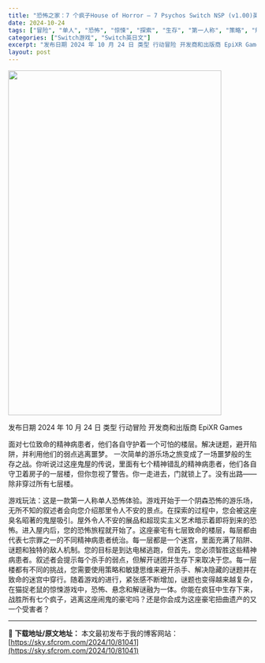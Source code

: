 ```yaml
---
title: "恐怖之家：7 个疯子House of Horror – 7 Psychos Switch NSP (v1.00)英文"
date: 2024-10-24
tags: ["冒险", "单人", "恐怖", "惊悚", "探索", "生存", "第一人称", "策略", "解谜"]
categories: ["Switch游戏", "Switch英日文"]
excerpt: "发布日期 2024 年 10 月 24 日 类型 行动冒险 开发商和出版商 EpiXR Games 面对七位致命的精神病患者，他们各自守护着一个可怕的楼层。解决谜题，避开陷阱，并利用他们的弱点逃离噩梦。 一次简单的游乐场之旅变成了一场噩梦般的生存之战。你听说过这座鬼屋的传说，里面有七个精神错乱的精神&hellip;"
layout: post
---
```


<img class="aligncenter size-full wp-image-81042" src="https://sky.sfcrom.com/wp-content/uploads/2024/10/2024102402463891.webp" alt="" width="432" height="698" />

发布日期 2024 年 10 月 24 日
类型 行动冒险
开发商和出版商 EpiXR Games

面对七位致命的精神病患者，他们各自守护着一个可怕的楼层。解决谜题，避开陷阱，并利用他们的弱点逃离噩梦。
一次简单的游乐场之旅变成了一场噩梦般的生存之战。你听说过这座鬼屋的传说，里面有七个精神错乱的精神病患者，他们各自守卫着房子的一层楼，但你忽视了警告。你一走进去，门就锁上了。没有出路——除非穿过所有七层楼。

游戏玩法：这是一款第一人称单人恐怖体验。游戏开始于一个阴森恐怖的游乐场，无所不知的叙述者会向您介绍那里令人不安的景点。在探索的过程中，您会被这座臭名昭著的鬼屋吸引。屋外令人不安的展品和超现实主义艺术暗示着即将到来的恐怖。进入屋内后，您的恐怖旅程就开始了。这座豪宅有七层致命的楼层，每层都由代表七宗罪之一的不同精神病患者统治。每一层都是一个迷宫，里面充满了陷阱、谜题和独特的敌人机制。您的目标是到达电梯逃跑，但首先，您必须智胜这些精神病患者。叙述者会提示每个杀手的弱点，但解开谜团并生存下来取决于您。每一层楼都有不同的挑战，您需要使用策略和敏捷思维来避开杀手、解决隐藏的谜题并在致命的迷宫中穿行。随着游戏的进行，紧张感不断增加，谜题也变得越来越复杂，在猫捉老鼠的惊悚游戏中，恐怖、悬念和解谜融为一体。你能在疯狂中生存下来，战胜所有七个疯子，逃离这座闹鬼的豪宅吗？还是你会成为这座豪宅扭曲遗产的又一个受害者？

---
📖 **下载地址/原文地址：** 本文最初发布于我的博客网站：[https://sky.sfcrom.com/2024/10/81041](https://sky.sfcrom.com/2024/10/81041)
